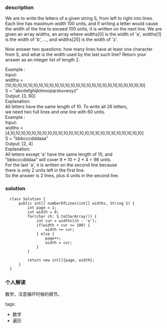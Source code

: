 ### description    
  We are to write the letters of a given string S, from left to right into lines. Each line has maximum width 100 units, and if writing a letter would cause the width of the line to exceed 100 units, it is written on the next line. We are given an array widths, an array where widths[0] is the width of 'a', widths[1] is the width of 'b', ..., and widths[25] is the width of 'z'.  
    
  Now answer two questions: how many lines have at least one character from S, and what is the width used by the last such line? Return your answer as an integer list of length 2.  
    
     
    
  Example :  
  Input:   
  widths = [10,10,10,10,10,10,10,10,10,10,10,10,10,10,10,10,10,10,10,10,10,10,10,10,10,10]  
  S = "abcdefghijklmnopqrstuvwxyz"  
  Output: [3, 60]  
  Explanation:   
  All letters have the same length of 10. To write all 26 letters,  
  we need two full lines and one line with 60 units.  
  Example :  
  Input:   
  widths = [4,10,10,10,10,10,10,10,10,10,10,10,10,10,10,10,10,10,10,10,10,10,10,10,10,10]  
  S = "bbbcccdddaaa"  
  Output: [2, 4]  
  Explanation:   
  All letters except 'a' have the same length of 10, and   
  "bbbcccdddaa" will cover 9 * 10 + 2 * 4 = 98 units.  
  For the last 'a', it is written on the second line because  
  there is only 2 units left in the first line.  
  So the answer is 2 lines, plus 4 units in the second line.  
### solution    
```    
  class Solution {  
      public int[] numberOfLines(int[] widths, String S) {  
          int page = 1;  
          int width = 0;  
          for(char ch: S.toCharArray()) {  
              int cur = widths[ch - 'a'];  
              if(width + cur <= 100) {  
                  width += cur;  
              } else {  
                  page++;  
                  width = cur;  
              }  
          }  
    
          return new int[]{page, width};  
      }  
  }  
```    
    
### 个人解读    
  数学，注意循环时候的细节。  
    
tags:    
  -  数学  
  -  遍历  
